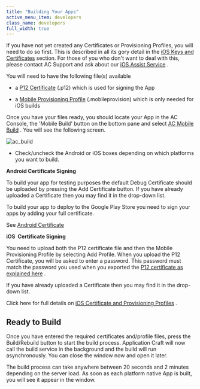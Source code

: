 ```yaml
---
title: "Building Your Apps"
active_menu_item: developers
class_name: developers
full_width: true
---
```



If you have not yet created any Certificates or Provisioning Profiles, you will need to do so first. This is described in all its gory detail in the [iOS Keys and Certificates](/developers/documentation/ac-mobile-build-phonegap/cordova/certificates/ios-keys-and-certificates/) section. For those of you who don't want to deal with this, please contact AC Support and ask about our [iOS Assist Service](/developers/documentation/ac-mobile-build-phonegap/cordova/certificates/ios-keys-and-certificates/i-havent-got-a-mac) .

You will need to have the following file(s) available

 - a [P12 Certificate](/developers/documentation/ac-mobile-build-phonegap/cordova/certificates/ios-keys-and-certificates/do-it-yourself-guide/setting-up-for-development/generating-a-p12-certificate) (.p12) which is used for signing the App

 - a [Mobile Provisioning Profile](/developers/documentation/ac-mobile-build-phonegap/cordova/certificates/ios-keys-and-certificates/do-it-yourself-guide/setting-up-for-development/create-a-provisioning-profile) (.mobileprovision) which is only needed for iOS builds

Once you have your files ready, you should locate your App in the AC Console, the 'Mobile Build' button on the bottom pane and select [AC Mobile Build](/developers/documentation/ac-mobile-build-phonegap/cordova/ac-mobile-build/) . You will see the following screen.

![ac\_build](/img/docs/ac_build.zoom89.png)

 - Check/uncheck the Android or iOS boxes depending on which platforms you want to build.

**Android Certificate Signing**

To build your app for testing purposes the default Debug Certificate should be uploaded by pressing the Add Certificate button. If you have already uploaded a Certificate then you may find it in the drop-down list.

To build your app to deploy to the Google Play Store you need to sign your apps by adding your full certificate.

See [Android Certificate](/developers/documentation/ac-mobile-build-phonegap/cordova/certificates/android-certificates/)

**iOS  Certificate Signing**

You need to upload both the P12 certificate file and then the Mobile Provisioning Profile by selecting Add Profile. When you upload the P12 Certificate, you will be asked to enter a password. This password must match the password you used when you exported the [P12 certificate as explained here](/developers/documentation/ac-mobile-build-phonegap/cordova/certificates/ios-keys-and-certificates/do-it-yourself-guide/setting-up-for-development/generating-a-p12-certificate) .

If you have already uploaded a Certificate then you may find it in the drop-down list.

Click here for full details on [iOS Certificate and Provisioning Profiles](/developers/documentation/ac-mobile-build-phonegap/cordova/certificates/ios-keys-and-certificates/) .

## Ready to Build

Once you have entered the required certificates and/profile files, press the Build/Rebuild button to start the build process. Application Craft will now call the build service in the background and the build will run asynchronously. You can close the window now and open it later.

The build process can take anywhere between 20 seconds and 2 minutes depending on the server load. As soon as each platform native App is built, you will see it appear in the window.

